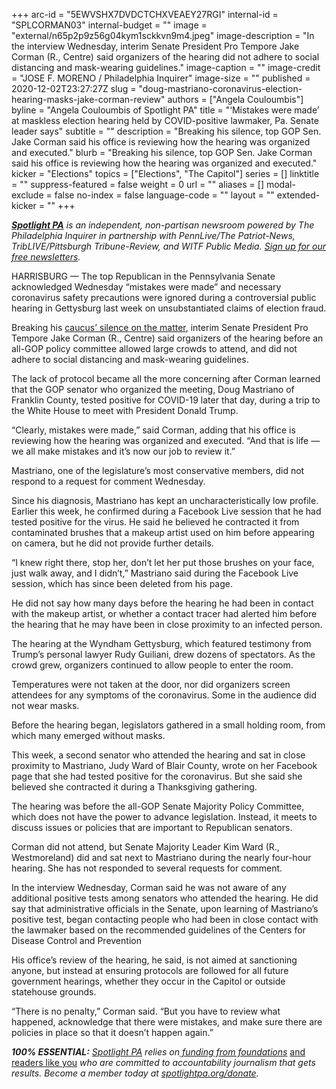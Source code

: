 +++
arc-id = "5EWVSHX7DVDCTCHXVEAEY27RGI"
internal-id = "SPLCORMAN03"
internal-budget = ""
image = "external/n65p2p9z56g04kym1sckkvn9m4.jpeg"
image-description = "In the interview Wednesday, interim Senate President Pro Tempore Jake Corman (R., Centre) said organizers of the hearing did not adhere to social distancing and mask-wearing guidelines."
image-caption = ""
image-credit = "JOSE F. MORENO / Philadelphia Inquirer"
image-size = ""
published = 2020-12-02T23:27:27Z
slug = "doug-mastriano-coronavirus-election-hearing-masks-jake-corman-review"
authors = ["Angela Couloumbis"]
byline = "Angela Couloumbis of Spotlight PA"
title = "‘Mistakes were made’ at maskless election hearing held by COVID-positive lawmaker, Pa. Senate leader says"
subtitle = ""
description = "Breaking his silence, top GOP Sen. Jake Corman said his office is reviewing how the hearing was organized and executed."
blurb = "Breaking his silence, top GOP Sen. Jake Corman said his office is reviewing how the hearing was organized and executed."
kicker = "Elections"
topics = ["Elections", "The Capitol"]
series = []
linktitle = ""
suppress-featured = false
weight = 0
url = ""
aliases = []
modal-exclude = false
no-index = false
language-code = ""
layout = ""
extended-kicker = ""
+++

<a href="https://lesspage.com/"><i><b>Spotlight PA</b></i></a><i> is an independent, non-partisan newsroom powered by The Philadelphia Inquirer in partnership with PennLive/The Patriot-News, TribLIVE/Pittsburgh Tribune-Review, and WITF Public Media. </i><a href="https://lesspage.com/newsletters"><i>Sign up for our free newsletters</i></a><i>.</i>

HARRISBURG — The top Republican in the Pennsylvania Senate acknowledged Wednesday “mistakes were made” and necessary coronavirus safety precautions were ignored during a controversial public hearing in Gettysburg last week on unsubstantiated claims of election fraud.

Breaking his <a href="https://lesspage.com/news/2020/12/doug-mastriano-senate-gop-leadership-coronavirus-surge/">caucus’ silence on the matter</a>, interim Senate President Pro Tempore Jake Corman (R., Centre) said organizers of the hearing before an all-GOP policy committee allowed large crowds to attend, and did not adhere to social distancing and mask-wearing guidelines.

The lack of protocol became all the more concerning after Corman learned that the GOP senator who organized the meeting, Doug Mastriano of Franklin County, tested positive for COVID-19 later that day, during a trip to the White House to meet with President Donald Trump.

“Clearly, mistakes were made,” said Corman, adding that his office is reviewing how the hearing was organized and executed. “And that is life — we all make mistakes and it’s now our job to review it.”

Mastriano, one of the legislature’s most conservative members, did not respond to a request for comment Wednesday.

<script src="https://lesspage.com/embed.js" async></script><div data-spl-embed-version="1" data-spl-src="https://lesspage.com/embeds/donate/?teaser_text=Spotlight%20PA%20provides%20essential%2C%20public-service%20journalism%20thanks%20to%20readers%20like%20you.%20%3Cb%3EBecome%20a%20member%20today%20with%20a%20gift%20of%20%2415%2Fmonth%20or%20more%20and%20receive%20our%20exclusive%20Pennsylvania%20tote%20bag.%3C%2Fb%3E&cta_text=YES%2C%20COUNT%20ME%20IN&eyebrow_text=BECOME%20A%20MEMBER"></div>

Since his diagnosis, Mastriano has kept an uncharacteristically low profile. Earlier this week, he confirmed during a Facebook Live session that he had tested positive for the virus. He said he believed he contracted it from contaminated brushes that a makeup artist used on him before appearing on camera, but he did not provide further details.

“I knew right there, stop her, don’t let her put those brushes on your face, just walk away, and I didn’t,” Mastriano said during the Facebook Live session, which has since been deleted from his page.

He did not say how many days before the hearing he had been in contact with the makeup artist, or whether a contact tracer had alerted him before the hearing that he may have been in close proximity to an infected person.

The hearing at the Wyndham Gettysburg, which featured testimony from Trump’s personal lawyer Rudy Guiliani, drew dozens of spectators. As the crowd grew, organizers continued to allow people to enter the room.

Temperatures were not taken at the door, nor did organizers screen attendees for any symptoms of the coronavirus. Some in the audience did not wear masks.

Before the hearing began, legislators gathered in a small holding room, from which many emerged without masks.

This week, a second senator who attended the hearing and sat in close proximity to Mastriano, Judy Ward of Blair County, wrote on her Facebook page that she had tested positive for the coronavirus. But she said she believed she contracted it during a Thanksgiving gathering.

The hearing was before the all-GOP Senate Majority Policy Committee, which does not have the power to advance legislation. Instead, it meets to discuss issues or policies that are important to Republican senators.

<script src="https://lesspage.com/embed.js" async></script><div data-spl-embed-version="1" data-spl-src="https://lesspage.com/embeds/newsletter/"></div>

Corman did not attend, but Senate Majority Leader Kim Ward (R., Westmoreland) did and sat next to Mastriano during the nearly four-hour hearing. She has not responded to several requests for comment.

In the interview Wednesday, Corman said he was not aware of any additional positive tests among senators who attended the hearing. He did say that administrative officials in the Senate, upon learning of Mastriano’s positive test, began contacting people who had been in close contact with the lawmaker based on the recommended guidelines of the Centers for Disease Control and Prevention

His office’s review of the hearing, he said, is not aimed at sanctioning anyone, but instead at ensuring protocols are followed for all future government hearings, whether they occur in the Capitol or outside statehouse grounds.

“There is no penalty,” Corman said. “But you have to review what happened, acknowledge that there were mistakes, and make sure there are policies in place so that it doesn’t happen again.”

<i><b>100% ESSENTIAL:</b></i><i> </i><a href="https://lesspage.com/"><i>Spotlight PA</i></a><i> relies on</i><a href="https://lesspage.com/support"><i> funding from foundations</i></a><i> </i><a href="https://lesspage.com/support">and readers like you</a><i> who are committed to accountability journalism that gets results. Become a member today at </i><a href="http://checkout.fundjournalism.org/memberform?org_id=spotlightpa&campaign=701f4000000TVuIAAW"><i>spotlightpa.org/donate</i></a><i>.</i>
